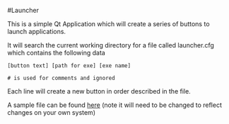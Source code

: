 #Launcher

This is a simple Qt Application which will create a series of buttons to launch applications.

It will search the current working directory for a file called launcher.cfg which contains the following data

```
[button text] [path for exe] [exe name]

# is used for comments and ignored
```

Each line will create a new button in order described in the file. 

A sample file can be found [here](https://github.com/NCCA/IntroToQt/blob/master/Launcher/launcher.cfg) (note it will need to be changed to reflect changes on your own system) 